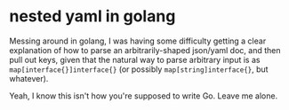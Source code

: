 nested yaml in golang
=====================

Messing around in golang, I was having some difficulty getting a clear
explanation of how to parse an arbitrarily-shaped json/yaml doc, and
then pull out keys, given that the natural way to parse arbitrary
input is as `map[interface{}]interface{}` (or possibly
`map[string]interface{}`, but whatever).

Yeah, I know this isn't how you're supposed to write Go. Leave me
alone.
